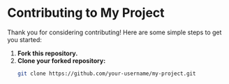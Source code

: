 # Contributing to My Project

Thank you for considering contributing! Here are some simple steps to get you started:

1. **Fork this repository.**
2. **Clone your forked repository:**
   ```bash
   git clone https://github.com/your-username/my-project.git
